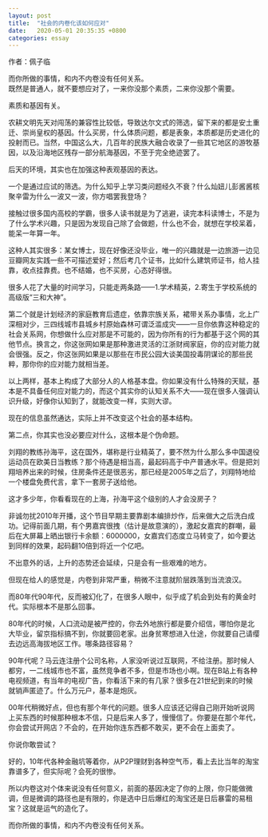 ```yaml
---
layout: post
title:  "社会的内卷化该如何应对"
date:   2020-05-01 20:35:35 +0800
categories: essay
---
```


作者：佩子临  

而你所做的事情，和内不内卷没有任何关系。  
既然是普通人，就不要想应对了，一来你没那个素质，二来你没那个需要。  

素质和基因有关。  

农耕文明先天对闯荡的兼容性比较低，导致达尔文式的筛选，留下来的都是安土重迁、崇尚皇权的基因。什么买房，什么体质问题，都是表象，本质都是历史进化的投射而已。当然，中国这么大，几百年的民族大融合收录了一些其它地区的游牧基因，以及沿海地区残存一部分航海基因，不至于完全绝迹罢了。  

后天的环境，其实也在加强这种表观基因的表达。  

一个是通过应试的筛选。为什么知乎上学习类问题经久不衰？什么灿妞儿彭酱酱核聚辛雷为什么一波又一波，你方唱罢我登场？  

接触过很多国内高校的学霸，很多人读书就是为了逃避，读完本科读博士，不是为了什么学术兴趣，只是因为发现自己除了会做题，什么也不会，就想在学校呆着，能呆一年算一年。  

这种人其实很多：某女博士，现在好像还没毕业，唯一的兴趣就是一边旅游一边见豆瓣网友实践一些不可描述爱好；然后考几个证书，比如什么建筑师证书，给人挂靠，收点挂靠费。也不结婚，也不买房，心态好得很。  

很多人花了大量的时间学习，只能走两条路——1.学术精英，2.寄生于学校系统的高级版“三和大神”。  

第二个就是计划经济的家庭教育后遗症，依靠宗族关系，裙带关系办事情，北上广深相对少，三四线城市县城乡村原始森林可谓泛滥成灾——一旦你依靠这种稳定的社会关系网，你想做什么应对那是不可能的，因为你所有的行为都基于这个网的其他节点。换言之，你这张网如果是那种激进灵活的江浙财阀家庭，你的应对能力就会很强。反之，你这张网如果是以那些在市民公园大谈美国投毒阴谋论的那些民粹，那你你的应对能力就相当差。  

以上两样，基本上构成了大部分人的人格基本盘。你如果没有什么特殊的天赋，基本是不具备任何应对能力的，而这个其实你的认知关系不大——现在很多人强调认识升级，好像你认知到了，就能改变一样，实则大谬。  

现在的信息虽然通达，实际上并不改变这个社会的基本结构。  

第二点，你其实也没必要应对什么，这根本是个伪命题。  

刘翔的教练孙海平，这在国外，堪称是行业精英了，要不然为什么那么多中国退役运动员在欧美日当教练？那个待遇是相当高，最起码高于中产普通水平。但是把刘翔培养出来的时候，住房条件还是很恶劣，那已经是2005年之后了，刘翔特地给一个楼盘免费代言，拿下一套房子送给他。  

这才多少年，你看看现在的上海，孙海平这个级别的人才会没房子？  

非诚勿扰2010年开播，这个节目早期主要靠剧本编排炒作，后来做大之后洗白成功。记得前面几期，有个男嘉宾很拽（估计是故意演的），激起女嘉宾的群嘲，最后在大屏幕上晒出银行卡余额：6000000，女嘉宾们态度立马转变了，如今要达到同样的效果，起码翻10倍到将近一个亿吧。  

不出意外的话，上升的态势还会延续，只是会有一些艰难的地方。  

但现在给人的感觉是，内卷到非常严重，稍微不注意就阶层跌落到当流浪汉。  

而80年代90年代，反而被幻化了，在很多人眼中，似乎成了机会到处有的黄金时代。实际根本不是那么回事。  

80年代的时候，人口流动是被严控的，你去外地旅行都是要介绍信，哪怕你是北大毕业，留京指标搞不到，你就要回老家。出身贫寒想进入仕途，你就要自己请缨去边远高海拔地区工作。哪条路径容易？  

90年代呢？马云连注册个公司名称，人家没听说过互联网，不给注册。那时候人都穷，一二线城市也不富，虽然竞争者不多，但是市场也小啊。现在B站上有各种电视频道，有当年的电视广告，你看活下来的有几家？很多在21世纪到来的时候就销声匿迹了。什么万元户，基本是炮灰。  

00年代稍微好点，但也有那个年代的问题。很多人应该还记得自己刚开始听说网上买东西的时候那种根本不信，只是后来人多了，慢慢信了。你要是在那个年代，你会尝试开网店？不会的，在开始你连东西都不敢买，更不会在上面卖了。  

你说你敢尝试？  

好的，10年代各种金融坑等着你，从P2P理财到各种空气币，看上去比当年的淘宝靠谱多了，但实际呢？会死的很惨。  

所以内卷这对个体来说没有任何意义，前面的基因决定了你的上限，你只能做微调，但是微调的路径也是有限的，你是选中日后爆红的淘宝还是日后暴雷的易租宝？这就是运气的造化了。  

而你所做的事情，和内不内卷没有任何关系。  

